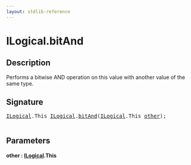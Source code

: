 ```yaml
---
layout: stdlib-reference
---
```


# ILogical\.bitAnd

## Description

Performs a bitwise AND operation on this value with another value of the same type.




## Signature 

<pre>
<a href="index.html" class="code_type">ILogical</a>.<span class="code_keyword">This</span> <a href="index.html" class="code_type">ILogical</a>.<a href="bitand-3.html">bitAnd</a>(<a href="index.html" class="code_type">ILogical</a>.<span class="code_keyword">This</span> <a href="bitand-3.html#decl-other" class="code_param">other</a>);

</pre>

## Parameters

####  <a id="decl-other"></a>other  : [ILogical](index.html)\.This

